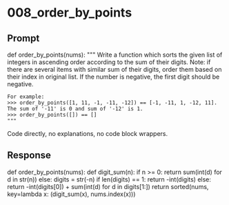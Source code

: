 # 008_order_by_points

## Prompt

def order_by_points(nums):
    """
    Write a function which sorts the given list of integers
    in ascending order according to the sum of their digits.
    Note: if there are several items with similar sum of their digits,
    order them based on their index in original list. If the number is negative, the first digit should be negative.

    For example:
    >>> order_by_points([1, 11, -1, -11, -12]) == [-1, -11, 1, -12, 11]. The sum of '-11' is 0 and sum of '-12' is 1.
    >>> order_by_points([]) == []
    """

Code directly, no explanations, no code block wrappers.

## Response

def order_by_points(nums):
    def digit_sum(n):
        if n >= 0:
            return sum(int(d) for d in str(n))
        else:
            digits = str(-n)
            if len(digits) == 1:
                return -int(digits)
            else:
                return -int(digits[0]) + sum(int(d) for d in digits[1:])
    return sorted(nums, key=lambda x: (digit_sum(x), nums.index(x)))

